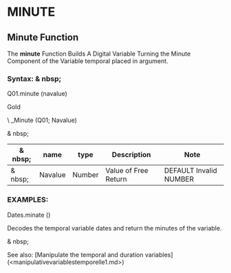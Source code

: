 # MINUTE

## Minute Function

The **minute** Function Builds A Digital Variable Turning the Minute Component of the Variable temporal placed in argument.

### Syntax: & nbsp;

Q01.minute (navalue)

Gold

\ _Minute (Q01; Navalue)

& nbsp;

| & nbsp; | **name** | **type** | **Description** | **Note** |
| --- | --- | --- | --- | --- |
| & nbsp; | Navalue | Number | Value of Free Return | DEFAULT Invalid NUMBER |

### EXAMPLES:

Dates.minate ()

Decodes the temporal variable dates and return the minutes of the variable.

& nbsp;

See also: [Manipulate the temporal and duration variables] (<manipulativevariablestemporelle1.md>)
